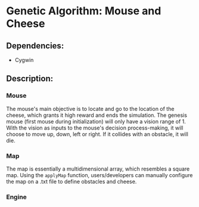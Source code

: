 # Genetic Algorithm: Mouse and Cheese
## Dependencies:
* Cygwin
## Description:

### Mouse
The mouse's main objective is to locate and go to the location of the cheese, which grants it high reward and ends the simulation.
The genesis mouse (first mouse during initialization) will only have a vision range of 1. With the vision as inputs to the mouse's
decision process-making, it will choose to move up, down, left or right. If it collides with an obstacle, it will die.

### Map
The map is essentially a multidimensional array, which resembles a square map. Using the ```applyMap``` function, users/developers
can manually configure the map on a .txt file to define obstacles and cheese.

### Engine
